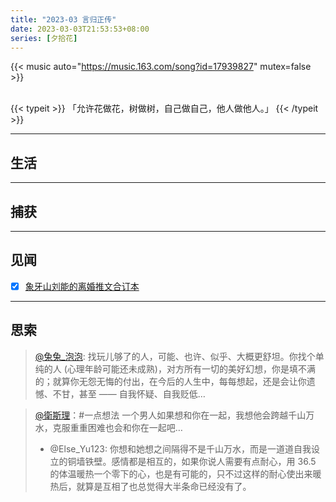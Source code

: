 ```yaml
---
title: "2023-03 言归正传"
date: 2023-03-03T21:53:53+08:00
series: [夕拾花]
---
```


{{< music auto="https://music.163.com/song?id=17939827" mutex=false >}}

<br />
{{< typeit >}}
「允许花做花，树做树，自己做自己，他人做他人。」
{{< /typeit >}}

---

## 生活

---

## 捕获

---

## 见闻

- [x] [象牙山刘能的离婚推文合订本](https://disksing.com/story/divorce/)

---

## 思索

> [@兔兔\_泡泡](https://twitter.com/tutu_paopao/status/1633025377881980933): 找玩儿够了的人，可能、也许、似乎、大概更舒坦。你找个单纯的人 (心理年龄可能还未成熟)，对方所有一切的美好幻想，你是填不满的；就算你无怨无悔的付出，在今后的人生中，每每想起，还是会让你遗憾、不甘，甚至 —— 自我怀疑、自我贬低…

> [@衛斯理](https://twitter.com/Else_Yu123/status/1620612452265361409)：#一点想法 一个男人如果想和你在一起，我想他会跨越千山万水，克服重重困难也会和你在一起吧…
>
> - @Else_Yu123: 你想和她想之间隔得不是千山万水，而是一道道自我设立的铜墙铁壁。感情都是相互的，如果你说人需要有点耐心，用 36.5 的体温暖热一个零下的心，也是有可能的，只不过这样的耐心使出来暖热后，就算是互相了也总觉得大半条命已经没有了。

